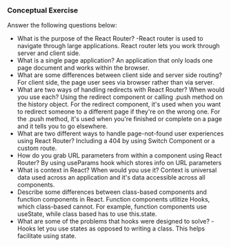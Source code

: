 ### Conceptual Exercise

Answer the following questions below:

- What is the purpose of the React Router?
-React router is used to navigate through large applications. React router lets you work through server and client side. 
- What is a single page application?
An application that only loads one page document and works within the browser. 
- What are some differences between client side and server side routing?
For client side, the page user sees via browser rather than via server. 
- What are two ways of handling redirects with React Router? When would you use each?
Using the redirect component or calling .push method on the history object. For the redirect component, it's used when you want to redirect someone to a different page if they're on the wrong one. For the .push method, it's used when you're finished or complete on a page and it tells you to go elsewhere. 
- What are two different ways to handle page-not-found user experiences using React Router? 
Including a 404 by using Switch Component or a custom route.
- How do you grab URL parameters from within a component using React Router?
By using useParams hook which stores info on URL parameters
- What is context in React? When would you use it?
Context is universal data used across an application and it's data accessible across all components. 
- Describe some differences between class-based components and function
  components in React.
Function components utlitize Hooks, which class-based cannot. For example, function components use useState, while class based has to use this.state.
- What are some of the problems that hooks were designed to solve?
-Hooks let you use states as opposed to writing a class. This helps facilitate using state. 